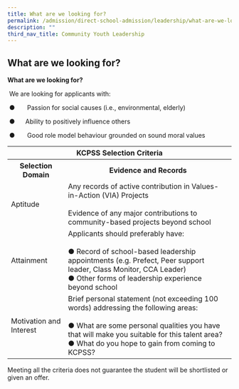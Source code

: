 ```yaml
---
title: What are we looking for?
permalink: /admission/direct-school-admission/leadership/what-are-we-looking-for/
description: ""
third_nav_title: Community Youth Leadership
---
```

## What are we looking for?

**What are we looking for?**

&nbsp;We are looking for applicants with:

&nbsp;●&nbsp;&nbsp;&nbsp;&nbsp;&nbsp;&nbsp;&nbsp;Passion for social causes (i.e., environmental, elderly)

&nbsp;●&nbsp; &nbsp; &nbsp;&nbsp;Ability to positively influence others

&nbsp;●&nbsp;&nbsp;&nbsp;&nbsp;&nbsp;&nbsp;&nbsp;Good role model behaviour grounded on sound moral values
 
 <table>
<thead>
  <tr>
    <th colspan="2">KCPSS Selection Criteria</th>
  </tr>
</thead>
<tbody>
  <tr>
    <th>Selection Domain</th>
    <th>Evidence and Records</th>
  </tr>
  <tr>
    <td>Aptitude</td>
    <td>Any records of active contribution in Values-in-Action (VIA) Projects<br> <br>Evidence of any major contributions to community-based projects beyond school</td>
  </tr>
  <tr>
    <td>Attainment</td>
    <td>Applicants should preferably have:<br> <br>●       Record of school-based leadership appointments (e.g. Prefect, Peer support leader, Class Monitor, CCA Leader)<br>●       Other forms of leadership experience beyond school</td>
  </tr>
  <tr>
    <td>Motivation and Interest</td>
    <td>Brief personal statement (not exceeding 100 words) addressing the following areas:<br> <br>●       What are some personal qualities you have that will make you suitable for this talent area?<br>●       What do you hope to gain from coming to KCPSS?</td>
  </tr>
</tbody>
</table>


Meeting all the criteria does not guarantee the student will be shortlisted or given an offer.